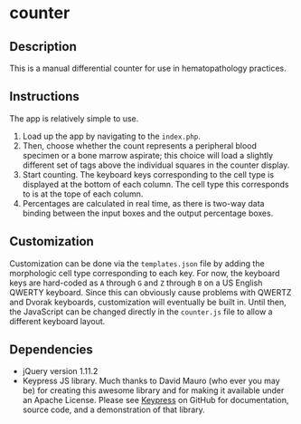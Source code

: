 # counter

## Description
This is a manual differential counter for use in hematopathology practices.

## Instructions
The app is relatively simple to use.

1.  Load up the app by navigating to the `index.php`.
2.  Then, choose whether the count represents a peripheral blood specimen
    or a bone marrow aspirate; this choice will load a slightly different
    set of tags above the individual squares in the counter display.
3.  Start counting. The keyboard keys corresponding to the cell type is
    displayed at the bottom of each column. The cell type this corresponds to
    is at the tope of each column.
4.  Percentages are calculated in real time, as there is two-way data
    binding between the input boxes and the output percentage boxes.

## Customization
Customization can be done via the `templates.json` file by adding the
morphologic cell type corresponding to each key. For now, the keyboard
keys are hard-coded as `A` through `G` and `Z` through `B` on a US English
QWERTY keyboard. Since this can obviously cause problems with QWERTZ and
Dvorak keyboards, customization will eventually be built in. Until then,
the JavaScript can be changed directly in the `counter.js` file to allow
a different keyboard layout.

## Dependencies
* jQuery version 1.11.2
* Keypress JS library. Much thanks to David Mauro (who ever you may be) for
creating this awesome library and for making it available under an Apache
License. Please see [Keypress](http://dmauro.github.io/Keypress/) on GitHub
for documentation, source code, and a demonstration of that library.
